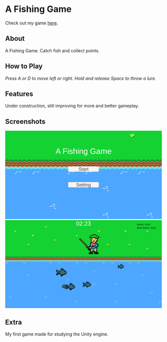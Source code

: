 # A Fishing Game
Check out my game [here](https://thepactan.github.io/AFishingGame/).

## About
A Fishing Game. Catch fish and collect points.

## How to Play
*Press A or D to move left or right.*
*Hold and release Space to throw a lure.*

## Features
Under construction, still improving for more and better gameplay.

## Screenshots
![Screenshot 1](assets/screenshots/Screenshot_1.png)
![Screenshot 2](assets/screenshots/Screenshot_2.png)

## Extra
My first game made for studying the Unity engine.

